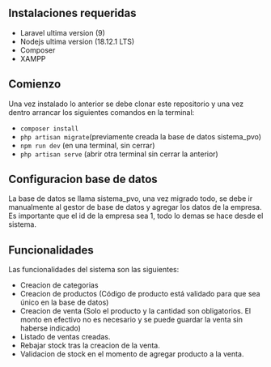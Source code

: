 ## Instalaciones requeridas

- Laravel ultima version (9)
- Nodejs ultima version (18.12.1 LTS)
- Composer
- XAMPP

## Comienzo

Una vez instalado lo anterior se debe clonar este repositorio y una vez dentro arrancar los siguientes comandos en la terminal:

- `composer install` 
- `php artisan migrate`(previamente creada la base de datos sistema_pvo)
- `npm run dev` (en una terminal, sin cerrar)
- `php artisan serve` (abrir otra terminal sin cerrar la anterior)

## Configuracion base de datos

La base de datos se llama sistema_pvo, una vez migrado todo, se debe ir manualmente al gestor de base de datos y agregar los datos de la empresa. Es importante que el id de la empresa sea 1, todo lo demas se hace desde el sistema.

## Funcionalidades

Las funcionalidades del sistema son las siguientes:

- Creacion de categorias
- Creacion de productos (Código de producto está validado para que sea único en la base de datos)
- Creacion de venta (Solo el producto y la cantidad son obligatorios. El monto en efectivo no es necesario y se puede guardar la venta sin haberse indicado)
- Listado de ventas creadas.
- Rebajar stock tras la creacion de la venta.
- Validacion de stock en el momento de agregar producto a la venta.

